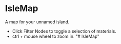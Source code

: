 # IsleMap

A map for your unnamed island.
* Click Filter Nodes to toggle a selection of materials.
* ctrl + mouse wheel to zoom in.
"# IsleMap" 
